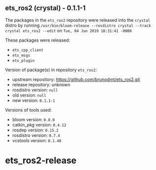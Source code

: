 ## ets_ros2 (crystal) - 0.1.1-1

The packages in the `ets_ros2` repository were released into the `crystal` distro by running `/usr/bin/bloom-release --rosdistro crystal --track crystal ets_ros2 --edit` on `Tue, 04 Jun 2019 18:31:41 -0000`

These packages were released:
- `ets_cpp_client`
- `ets_msgs`
- `ets_plugin`

Version of package(s) in repository `ets_ros2`:

- upstream repository: https://github.com/brunodmt/ets_ros2.git
- release repository: unknown
- rosdistro version: `null`
- old version: `null`
- new version: `0.1.1-1`

Versions of tools used:

- bloom version: `0.8.0`
- catkin_pkg version: `0.4.12`
- rosdep version: `0.15.2`
- rosdistro version: `0.7.4`
- vcstools version: `0.1.40`


# ets_ros2-release
